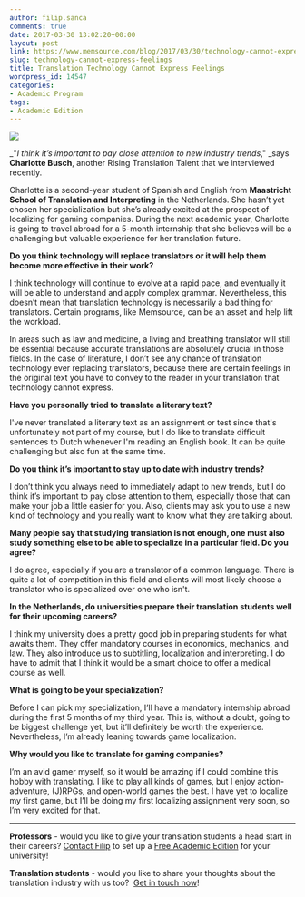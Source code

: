 ```yaml
---
author: filip.sanca
comments: true
date: 2017-03-30 13:02:20+00:00
layout: post
link: https://www.memsource.com/blog/2017/03/30/technology-cannot-express-feelings/
slug: technology-cannot-express-feelings
title: Translation Technology Cannot Express Feelings
wordpress_id: 14547
categories:
- Academic Program
tags:
- Academic Edition
---
```


[![](http://www.memsource.com/wp-content/uploads/2017/03/Charlotte.jpg)](http://www.memsource.com/wp-content/uploads/2017/03/Charlotte.jpg)

_"_I think it’s important to pay close attention to new industry trends_," _says **Charlotte Busch**, another Rising Translation Talent that we interviewed recently.

Charlotte is a second-year student of Spanish and English from **Maastricht School of Translation and Interpreting** in the Netherlands. She hasn’t yet chosen her specialization but she’s already excited at the prospect of localizing for gaming companies. During the next academic year, Charlotte is going to travel abroad for a 5-month internship that she believes will be a challenging but valuable experience for her translation future.

<!-- more -->

**Do you think technology will replace translators or it will help them become more effective in their work?**

I think technology will continue to evolve at a rapid pace, and eventually it will be able to understand and apply complex grammar. Nevertheless, this doesn’t mean that translation technology is necessarily a bad thing for translators. Certain programs, like Memsource, can be an asset and help lift the workload.

In areas such as law and medicine, a living and breathing translator will still be essential because accurate translations are absolutely crucial in those fields. In the case of literature, I don’t see any chance of translation technology ever replacing translators, because there are certain feelings in the original text you have to convey to the reader in your translation that technology cannot express.

**Have you personally tried to translate a literary text?**

I've never translated a literary text as an assignment or test since that's unfortunately not part of my course, but I do like to translate difficult sentences to Dutch whenever I'm reading an English book. It can be quite challenging but also fun at the same time. 

**Do you think it’s important to stay up to date with industry trends?**

I don’t think you always need to immediately adapt to new trends, but I do think it’s important to pay close attention to them, especially those that can make your job a little easier for you. Also, clients may ask you to use a new kind of technology and you really want to know what they are talking about.

**Many people say that studying translation is not enough, one must also study something else to be able to specialize in a particular field. Do you agree?**

I do agree, especially if you are a translator of a common language. There is quite a lot of competition in this field and clients will most likely choose a translator who is specialized over one who isn't.

**In the Netherlands, do universities prepare their translation students well for their upcoming careers?**

I think my university does a pretty good job in preparing students for what awaits them. They offer mandatory courses in economics, mechanics, and law. They also introduce us to subtitling, localization and interpreting. I do have to admit that I think it would be a smart choice to offer a medical course as well.

**What is going to be your specialization?**

Before I can pick my specialization, I’ll have a mandatory internship abroad during the first 5 months of my third year. This is, without a doubt, going to be biggest challenge yet, but it’ll definitely be worth the experience. Nevertheless, I’m already leaning towards game localization.

**Why would you like to translate for gaming companies?**

I’m an avid gamer myself, so it would be amazing if I could combine this hobby with translating. I like to play all kinds of games, but I enjoy action-adventure, (J)RPGs, and open-world games the best. I have yet to localize my first game, but I’ll be doing my first localizing assignment very soon, so I’m very excited for that.

________________________________________

**Professors** - would you like to give your translation students a head start in their careers? [Contact Filip](mailto:filip.sanca@memsource.com) to set up a [Free Academic Edition](http://www.memsource.com/blog/2014/09/26/the-memsource-academic-edition/) for your university!

**Translation students** - would you like to share your thoughts about the translation industry with us too?  [Get in touch now](http://www.memsource.com/student-newsletter/)!
